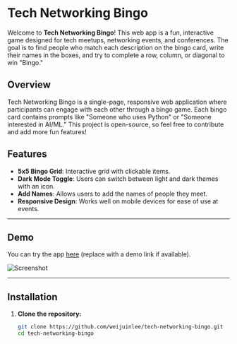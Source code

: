 # Tech Networking Bingo

Welcome to **Tech Networking Bingo**! This web app is a fun, interactive game designed for tech meetups, networking events, and conferences. The goal is to find people who match each description on the bingo card, write their names in the boxes, and try to complete a row, column, or diagonal to win "Bingo."

## Overview

Tech Networking Bingo is a single-page, responsive web application where participants can engage with each other through a bingo game. Each bingo card contains prompts like "Someone who uses Python" or "Someone interested in AI/ML." This project is open-source, so feel free to contribute and add more fun features!

## Features

- **5x5 Bingo Grid**: Interactive grid with clickable items.
- **Dark Mode Toggle**: Users can switch between light and dark themes with an icon.
- **Add Names**: Allows users to add the names of people they meet.
- **Responsive Design**: Works well on mobile devices for ease of use at events.

---

## Demo

You can try the app [here](https://main.d1kafi0fsh7yp4.amplifyapp.com/) (replace with a demo link if available).

![Screenshot](https://path-to-screenshot.png)

---

## Installation

1. **Clone the repository:**

   ```bash
   git clone https://github.com/weijuinlee/tech-networking-bingo.git
   cd tech-networking-bingo
